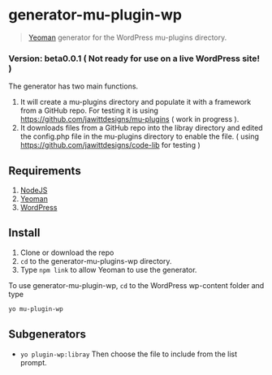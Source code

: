 # generator-mu-plugin-wp

> [Yeoman](http://yeoman.io) generator for the WordPress mu-plugins directory.

### Version: beta0.0.1 ( Not ready for use on a live WordPress site! )

The generator has two main functions.
1. It will create a mu-plugins directory and populate it with a framework from a GitHub repo. For testing it is using https://github.com/jawittdesigns/mu-plugins ( work in progress ).
2. It downloads files from a GitHub repo into the libray directory and edited the config.php file in the mu-plugins directory to enable the file. ( using https://github.com/jawittdesigns/code-lib for testing )

## Requirements
1. [NodeJS](https://nodejs.org/en/)
2. [Yeoman](http://yeoman.io)
3. [WordPress](https://wordpress.org/download/)

## Install
1. Clone or download the repo
2. `cd` to the generator-mu-plugins-wp directory.
3. Type `npm link` to allow Yeoman to use the generator.

To use generator-mu-plugin-wp, `cd` to the WordPress wp-content folder and type

```bash
yo mu-plugin-wp
```
## Subgenerators

* `yo plugin-wp:libray` Then choose the file to include from the list prompt.
